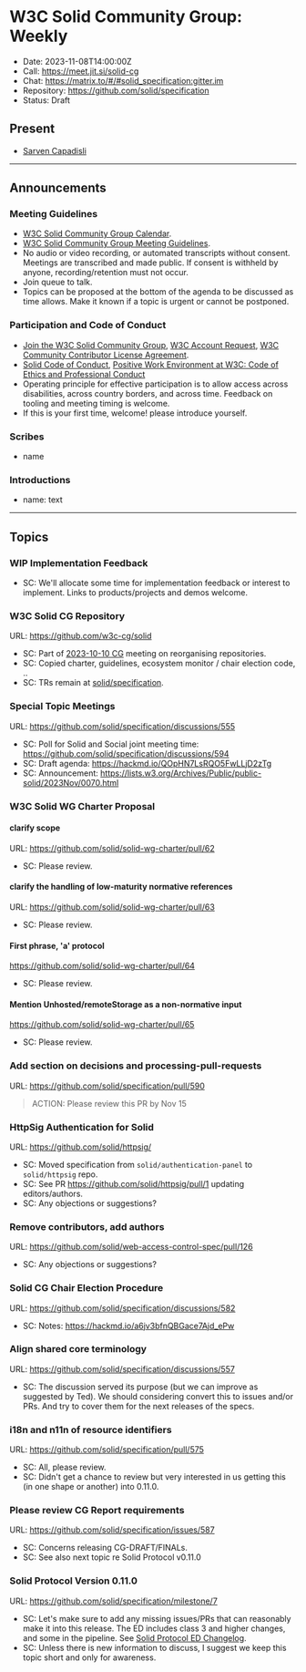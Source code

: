 # W3C Solid Community Group: Weekly

* Date: 2023-11-08T14:00:00Z
* Call: https://meet.jit.si/solid-cg
* Chat: https://matrix.to/#/#solid_specification:gitter.im
* Repository: https://github.com/solid/specification
* Status: Draft

## Present
* [Sarven Capadisli](https://csarven.ca/#i)

---

## Announcements

### Meeting Guidelines
* [W3C Solid Community Group Calendar](https://www.w3.org/groups/cg/solid/calendar).
* [W3C Solid Community Group Meeting Guidelines](https://github.com/w3c-cg/solid/blob/main/meetings/README.md).
* No audio or video recording, or automated transcripts without consent. Meetings are transcribed and made public. If consent is withheld by anyone, recording/retention must not occur.
* Join queue to talk.
* Topics can be proposed at the bottom of the agenda to be discussed as time allows. Make it known if a topic is urgent or cannot be postponed.

### Participation and Code of Conduct
* [Join the W3C Solid Community Group](https://www.w3.org/community/solid/join), [W3C Account Request](http://www.w3.org/accounts/request), [W3C Community Contributor License Agreement](https://www.w3.org/community/about/agreements/cla/).
* [Solid Code of Conduct](https://github.com/solid/process/blob/main/code-of-conduct.md), [Positive Work Environment at W3C: Code of Ethics and Professional Conduct](https://www.w3.org/Consortium/cepc/)
* Operating principle for effective participation is to allow access across disabilities, across country borders, and across time. Feedback on tooling and meeting timing is welcome.
* If this is your first time, welcome! please introduce yourself.


### Scribes
* name


### Introductions
* name: text

---


## Topics

### WIP Implementation Feedback

* SC: We'll allocate some time for implementation feedback or interest to implement. Links to products/projects and demos welcome.


### W3C Solid CG Repository
URL: https://github.com/w3c-cg/solid

* SC: Part of [2023-10-10 CG](https://github.com/solid/specification/blob/main/meetings/2023-10-10.md) meeting on reorganising repositories.
* SC: Copied charter, guidelines, ecosystem monitor / chair election code, ..
* SC: TRs remain at [solid/specification](https://github.com/solid/specification/).


### Special Topic Meetings
URL: https://github.com/solid/specification/discussions/555

* SC: Poll for Solid and Social joint meeting time: https://github.com/solid/specification/discussions/594
* SC: Draft agenda: https://hackmd.io/QOpHN7LsRQO5FwLLjD2zTg
* SC: Announcement: https://lists.w3.org/Archives/Public/public-solid/2023Nov/0070.html


### W3C Solid WG Charter Proposal

#### clarify scope
URL: https://github.com/solid/solid-wg-charter/pull/62

* SC: Please review.

#### clarify the handling of low-maturity normative references
URL: https://github.com/solid/solid-wg-charter/pull/63

* SC: Please review.

#### First phrase, 'a' protocol
https://github.com/solid/solid-wg-charter/pull/64

* SC: Please review.

#### Mention Unhosted/remoteStorage as a non-normative input
https://github.com/solid/solid-wg-charter/pull/65

* SC: Please review.


### Add section on decisions and processing-pull-requests
URL: https://github.com/solid/specification/pull/590

>ACTION: Please review this PR by Nov 15


### HttpSig Authentication for Solid
URL: https://github.com/solid/httpsig/

* SC: Moved specification from `solid/authentication-panel` to `solid/httpsig` repo.
* SC: See PR https://github.com/solid/httpsig/pull/1 updating editors/authors.
* SC: Any objections or suggestions?


### Remove contributors, add authors
URL: https://github.com/solid/web-access-control-spec/pull/126

* SC: Any objections or suggestions?


### Solid CG Chair Election Procedure
URL: https://github.com/solid/specification/discussions/582

* SC: Notes: https://hackmd.io/a6jv3bfnQBGace7Ajd_ePw


### Align shared core terminology
URL: https://github.com/solid/specification/discussions/557

* SC: The discussion served its purpose (but we can improve as suggested by Ted). We should considering convert this to issues and/or PRs. And try to cover them for the next releases of the specs.


### i18n and n11n of resource identifiers
URL: https://github.com/solid/specification/pull/575

* SC: All, please review.
* SC: Didn't get a chance to review but very interested in us getting this (in one shape or another) into 0.11.0.


### Please review CG Report requirements
URL: https://github.com/solid/specification/issues/587

* SC: Concerns releasing CG-DRAFT/FINALs.
* SC: See also next topic re Solid Protocol v0.11.0


### Solid Protocol Version 0.11.0
URL: https://github.com/solid/specification/milestone/7

* SC: Let's make sure to add any missing issues/PRs that can reasonably make it into this release. The ED includes class 3 and higher changes, and some in the pipeline. See [Solid Protocol ED Changelog](https://solidproject.org/ED/protocol#changelog).
* SC: Unless there is new information to discuss, I suggest we keep this topic short and only for awareness.
